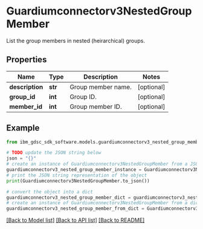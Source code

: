 # Guardiumconnectorv3NestedGroupMember

List the group members in nested (heirarchical) groups.

## Properties

Name | Type | Description | Notes
------------ | ------------- | ------------- | -------------
**description** | **str** | Group member name. | [optional] 
**group_id** | **int** | Group ID. | [optional] 
**member_id** | **int** | Group member ID. | [optional] 

## Example

```python
from ibm_gdsc_sdk_software.models.guardiumconnectorv3_nested_group_member import Guardiumconnectorv3NestedGroupMember

# TODO update the JSON string below
json = "{}"
# create an instance of Guardiumconnectorv3NestedGroupMember from a JSON string
guardiumconnectorv3_nested_group_member_instance = Guardiumconnectorv3NestedGroupMember.from_json(json)
# print the JSON string representation of the object
print(Guardiumconnectorv3NestedGroupMember.to_json())

# convert the object into a dict
guardiumconnectorv3_nested_group_member_dict = guardiumconnectorv3_nested_group_member_instance.to_dict()
# create an instance of Guardiumconnectorv3NestedGroupMember from a dict
guardiumconnectorv3_nested_group_member_from_dict = Guardiumconnectorv3NestedGroupMember.from_dict(guardiumconnectorv3_nested_group_member_dict)
```
[[Back to Model list]](../README.md#documentation-for-models) [[Back to API list]](../README.md#documentation-for-api-endpoints) [[Back to README]](../README.md)



